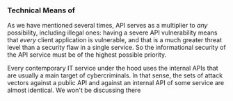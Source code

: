 ### Technical Means of 

As we have mentioned several times, API serves as a multiplier to *any* possibility, including illegal ones: having a severe API vulnerability means that *every* client application is vulnerable, and that is a much greater threat level than a security flaw in a single service. So the informational security of the API service must be of the highest possible priority.

Every contemporary IT service under the hood uses the internal APIs that are usually a main target of cybercriminals. In that sense, the sets of attack vectors against a public API and against an internal API of some service are almost identical. We won't be discussing there 